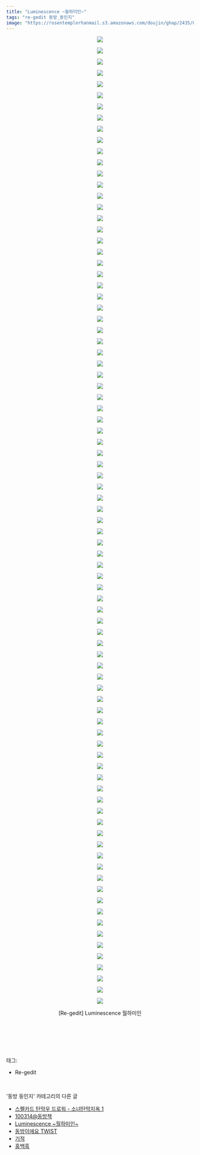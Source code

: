 ```yaml
---
title: "Luminescence ~월하미인~"
tags: "re-gedit 동방_동인지"
image: "https://rosentemplerhanmail.s3.amazonaws.com/doujin/ghap/2435/001.jpg"
---
```

<div class="article">
<p style="text-align: center; clear: none; float: none;"><img src="{{ site.imgserver11 }}/ghap/2435/001.jpg"/></p>
<p style="text-align: center; clear: none; float: none;"><img src="{{ site.imgserver11 }}/ghap/2435/002.jpg"/></p>
<p style="text-align: center; clear: none; float: none;"><img src="{{ site.imgserver11 }}/ghap/2435/003.jpg"/></p>
<p style="text-align: center; clear: none; float: none;"><img src="{{ site.imgserver11 }}/ghap/2435/004.jpg"/></p>
<p style="text-align: center; clear: none; float: none;"><img src="{{ site.imgserver11 }}/ghap/2435/005.jpg"/></p>
<p style="text-align: center; clear: none; float: none;"><img src="{{ site.imgserver11 }}/ghap/2435/006.jpg"/></p>
<p style="text-align: center; clear: none; float: none;"><img src="{{ site.imgserver11 }}/ghap/2435/007.jpg"/></p>
<p style="text-align: center; clear: none; float: none;"><img src="{{ site.imgserver11 }}/ghap/2435/008.jpg"/></p>
<p style="text-align: center; clear: none; float: none;"><img src="{{ site.imgserver11 }}/ghap/2435/009.jpg"/></p>
<p style="text-align: center; clear: none; float: none;"><img src="{{ site.imgserver11 }}/ghap/2435/010.jpg"/></p>
<p style="text-align: center; clear: none; float: none;"><img src="{{ site.imgserver11 }}/ghap/2435/011.jpg"/></p>
<p style="text-align: center; clear: none; float: none;"><img src="{{ site.imgserver11 }}/ghap/2435/012.jpg"/></p>
<p style="text-align: center; clear: none; float: none;"><img src="{{ site.imgserver11 }}/ghap/2435/013.jpg"/></p>
<p style="text-align: center; clear: none; float: none;"><img src="{{ site.imgserver11 }}/ghap/2435/014.jpg"/></p>
<p style="text-align: center; clear: none; float: none;"><img src="{{ site.imgserver11 }}/ghap/2435/015.jpg"/></p>
<p style="text-align: center; clear: none; float: none;"><img src="{{ site.imgserver11 }}/ghap/2435/016.jpg"/></p>
<p style="text-align: center; clear: none; float: none;"><img src="{{ site.imgserver11 }}/ghap/2435/017.jpg"/></p>
<p style="text-align: center; clear: none; float: none;"><img src="{{ site.imgserver11 }}/ghap/2435/018.jpg"/></p>
<p style="text-align: center; clear: none; float: none;"><img src="{{ site.imgserver11 }}/ghap/2435/019.jpg"/></p>
<p style="text-align: center; clear: none; float: none;"><img src="{{ site.imgserver11 }}/ghap/2435/020.jpg"/></p>
<p style="text-align: center; clear: none; float: none;"><img src="{{ site.imgserver11 }}/ghap/2435/021.jpg"/></p>
<p style="text-align: center; clear: none; float: none;"><img src="{{ site.imgserver11 }}/ghap/2435/022.jpg"/></p>
<p style="text-align: center; clear: none; float: none;"><img src="{{ site.imgserver11 }}/ghap/2435/023.jpg"/></p>
<p style="text-align: center; clear: none; float: none;"><img src="{{ site.imgserver11 }}/ghap/2435/024.jpg"/></p>
<p style="text-align: center; clear: none; float: none;"><img src="{{ site.imgserver11 }}/ghap/2435/025.jpg"/></p>
<p style="text-align: center; clear: none; float: none;"><img src="{{ site.imgserver11 }}/ghap/2435/026.jpg"/></p>
<p style="text-align: center; clear: none; float: none;"><img src="{{ site.imgserver11 }}/ghap/2435/027.jpg"/></p>
<p style="text-align: center; clear: none; float: none;"><img src="{{ site.imgserver11 }}/ghap/2435/028.jpg"/></p>
<p style="text-align: center; clear: none; float: none;"><img src="{{ site.imgserver11 }}/ghap/2435/029.jpg"/></p>
<p style="text-align: center; clear: none; float: none;"><img src="{{ site.imgserver11 }}/ghap/2435/030.jpg"/></p>
<p style="text-align: center; clear: none; float: none;"><img src="{{ site.imgserver11 }}/ghap/2435/031.jpg"/></p>
<p style="text-align: center; clear: none; float: none;"><img src="{{ site.imgserver11 }}/ghap/2435/032.jpg"/></p>
<p style="text-align: center; clear: none; float: none;"><img src="{{ site.imgserver11 }}/ghap/2435/033.jpg"/></p>
<p style="text-align: center; clear: none; float: none;"><img src="{{ site.imgserver11 }}/ghap/2435/034.jpg"/></p>
<p style="text-align: center; clear: none; float: none;"><img src="{{ site.imgserver11 }}/ghap/2435/035.jpg"/></p>
<p style="text-align: center; clear: none; float: none;"><img src="{{ site.imgserver11 }}/ghap/2435/036.jpg"/></p>
<p style="text-align: center; clear: none; float: none;"><img src="{{ site.imgserver11 }}/ghap/2435/037.jpg"/></p>
<p style="text-align: center; clear: none; float: none;"><img src="{{ site.imgserver11 }}/ghap/2435/038.jpg"/></p>
<p style="text-align: center; clear: none; float: none;"><img src="{{ site.imgserver11 }}/ghap/2435/039.jpg"/></p>
<p style="text-align: center; clear: none; float: none;"><img src="{{ site.imgserver11 }}/ghap/2435/040.jpg"/></p>
<p style="text-align: center; clear: none; float: none;"><img src="{{ site.imgserver11 }}/ghap/2435/041.jpg"/></p>
<p style="text-align: center; clear: none; float: none;"><img src="{{ site.imgserver11 }}/ghap/2435/042.jpg"/></p>
<p style="text-align: center; clear: none; float: none;"><img src="{{ site.imgserver11 }}/ghap/2435/043.jpg"/></p>
<p style="text-align: center; clear: none; float: none;"><img src="{{ site.imgserver11 }}/ghap/2435/044.jpg"/></p>
<p style="text-align: center; clear: none; float: none;"><img src="{{ site.imgserver11 }}/ghap/2435/045.jpg"/></p>
<p style="text-align: center; clear: none; float: none;"><img src="{{ site.imgserver11 }}/ghap/2435/046.jpg"/></p>
<p style="text-align: center; clear: none; float: none;"><img src="{{ site.imgserver11 }}/ghap/2435/047.jpg"/></p>
<p style="text-align: center; clear: none; float: none;"><img src="{{ site.imgserver11 }}/ghap/2435/048.jpg"/></p>
<p style="text-align: center; clear: none; float: none;"><img src="{{ site.imgserver11 }}/ghap/2435/049.jpg"/></p>
<p style="text-align: center; clear: none; float: none;"><img src="{{ site.imgserver11 }}/ghap/2435/050.jpg"/></p>
<p style="text-align: center; clear: none; float: none;"><img src="{{ site.imgserver11 }}/ghap/2435/051.jpg"/></p>
<p style="text-align: center; clear: none; float: none;"><img src="{{ site.imgserver11 }}/ghap/2435/052.jpg"/></p>
<p style="text-align: center; clear: none; float: none;"><img src="{{ site.imgserver11 }}/ghap/2435/053.jpg"/></p>
<p style="text-align: center; clear: none; float: none;"><img src="{{ site.imgserver11 }}/ghap/2435/054.jpg"/></p>
<p style="text-align: center; clear: none; float: none;"><img src="{{ site.imgserver11 }}/ghap/2435/055.jpg"/></p>
<p style="text-align: center; clear: none; float: none;"><img src="{{ site.imgserver11 }}/ghap/2435/056.jpg"/></p>
<p style="text-align: center; clear: none; float: none;"><img src="{{ site.imgserver11 }}/ghap/2435/057.jpg"/></p>
<p style="text-align: center; clear: none; float: none;"><img src="{{ site.imgserver11 }}/ghap/2435/058.jpg"/></p>
<p style="text-align: center; clear: none; float: none;"><img src="{{ site.imgserver11 }}/ghap/2435/059.jpg"/></p>
<p style="text-align: center; clear: none; float: none;"><img src="{{ site.imgserver11 }}/ghap/2435/060.jpg"/></p>
<p style="text-align: center; clear: none; float: none;"><img src="{{ site.imgserver11 }}/ghap/2435/061.jpg"/></p>
<p style="text-align: center; clear: none; float: none;"><img src="{{ site.imgserver11 }}/ghap/2435/062.jpg"/></p>
<p style="text-align: center; clear: none; float: none;"><img src="{{ site.imgserver11 }}/ghap/2435/063.jpg"/></p>
<p style="text-align: center; clear: none; float: none;"><img src="{{ site.imgserver11 }}/ghap/2435/064.jpg"/></p>
<p style="text-align: center; clear: none; float: none;"><img src="{{ site.imgserver11 }}/ghap/2435/065.jpg"/></p>
<p style="text-align: center; clear: none; float: none;"><img src="{{ site.imgserver11 }}/ghap/2435/066.jpg"/></p>
<p style="text-align: center; clear: none; float: none;"><img src="{{ site.imgserver11 }}/ghap/2435/067.jpg"/></p>
<p style="text-align: center; clear: none; float: none;"><img src="{{ site.imgserver11 }}/ghap/2435/068.jpg"/></p>
<p style="text-align: center; clear: none; float: none;"><img src="{{ site.imgserver11 }}/ghap/2435/069.jpg"/></p>
<p style="text-align: center; clear: none; float: none;"><img src="{{ site.imgserver11 }}/ghap/2435/070.jpg"/></p>
<p style="text-align: center; clear: none; float: none;"><img src="{{ site.imgserver11 }}/ghap/2435/071.jpg"/></p>
<p style="text-align: center; clear: none; float: none;"><img src="{{ site.imgserver11 }}/ghap/2435/072.jpg"/></p>
<p style="text-align: center; clear: none; float: none;"><img src="{{ site.imgserver11 }}/ghap/2435/073.jpg"/></p>
<p style="text-align: center; clear: none; float: none;"><img src="{{ site.imgserver11 }}/ghap/2435/074.jpg"/></p>
<p style="text-align: center; clear: none; float: none;"><img src="{{ site.imgserver11 }}/ghap/2435/075.jpg"/></p>
<p style="text-align: center; clear: none; float: none;"><img src="{{ site.imgserver11 }}/ghap/2435/076.jpg"/></p>
<p style="text-align: center; clear: none; float: none;"><img src="{{ site.imgserver11 }}/ghap/2435/077.jpg"/></p>
<p style="text-align: center; clear: none; float: none;"><img src="{{ site.imgserver11 }}/ghap/2435/078.jpg"/></p>
<p style="text-align: center; clear: none; float: none;"><img src="{{ site.imgserver11 }}/ghap/2435/079.jpg"/></p>
<p style="text-align: center; clear: none; float: none;"><img src="{{ site.imgserver11 }}/ghap/2435/080.jpg"/></p>
<p style="text-align: center; clear: none; float: none;"><img src="{{ site.imgserver11 }}/ghap/2435/081.jpg"/></p>
<p style="text-align: center; clear: none; float: none;"><img src="{{ site.imgserver11 }}/ghap/2435/082.jpg"/></p>
<p style="text-align: center; clear: none; float: none;"><img src="{{ site.imgserver11 }}/ghap/2435/083.jpg"/></p>
<p style="text-align: center; clear: none; float: none;"><img src="{{ site.imgserver11 }}/ghap/2435/084.jpg"/></p>
<p style="text-align: center; clear: none; float: none;"><img src="{{ site.imgserver11 }}/ghap/2435/085.jpg"/></p>
<p style="text-align: center; clear: none; float: none;"><img src="{{ site.imgserver11 }}/ghap/2435/086.jpg"/></p>
<p style="text-align: center; clear: none; float: none;"><img src="{{ site.imgserver11 }}/ghap/2435/087.jpg"/></p>
<p style="text-align: center; clear: none; float: none;">[Re-gedit] Luminescence 월하미인</p>
<p style="text-align: center; clear: none; float: none;"><br/></p>
<p><br/></p>
</div><br/>
<div class="tagTrail">
<p>태그: </p>
<ul>
<li>Re-gedit</li>
</ul>
</div><br/>
<div class="another">
<p>'동방 동인지' 카테고리의 다른 글</p>
<ul>
<li><a href="/ghap_2438">스펠카드 탄막우 드로워 - 소녀탄막지옥 1</a></li>
<li><a href="/ghap_2436">100314@동방책</a></li>
<li><a href="/ghap_2435">Luminescence ~월하미인~</a></li>
<li><a href="/ghap_2434">동방이에요 TWIST</a></li>
<li><a href="/ghap_2433">기적</a></li>
<li><a href="/ghap_2432">홍백흑</a></li>
</ul>
</div><br/>
<div class="cb_module cb_fluid">
<div class="cb_wrt cb_profile">
</div><!-- commentList close -->
</div><br/>
